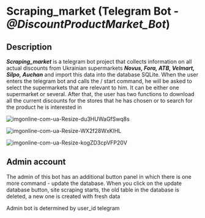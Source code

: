 # Scraping_market (Telegram Bot - ___@DiscountProductMarket_Bot___)

## Description
___Scraping_market___ is a telegram bot project that collects information on all actual discounts from Ukrainian supermarkets ___Novus, Fora, ATB, Velmart, Silpo, Auchan___ and import this data into the database SQLite. 
When the user enters the telegram bot and calls the / start command, he will be asked to select the supermarkets that are relevant to him.
It can be either one supermarket or several.
After that, the user has two functions to download all the current discounts for the stores that he has chosen or to search for the product he is interested in

![imgonline-com-ua-Resize-du3HUWaGfSwq8s](https://user-images.githubusercontent.com/96794562/191487724-83241b5f-8c58-4de8-8715-40797afed8e8.jpg)

![imgonline-com-ua-Resize-WX2f28WxKlHL](https://user-images.githubusercontent.com/96794562/191489054-58aa70d2-7e0e-4f3f-a443-fa1a8b67b533.jpg)

![imgonline-com-ua-Resize-kogZD3cpVFP20V](https://user-images.githubusercontent.com/96794562/191489462-e49a7928-0248-463d-98c5-10584a87dd9d.jpg)

## Admin account
The admin of this bot has an additional button panel in which there is one more command - update the database.
When you click on the update database button, site scraping starts, the old table in the database is deleted, a new one is created with fresh data

Admin bot is determined by user_id telegram
